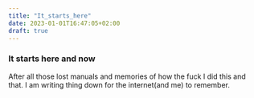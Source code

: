 ```yaml
---
title: "It_starts_here"
date: 2023-01-01T16:47:05+02:00
draft: true
---
```


### It starts here and now

After all those lost manuals and memories of how the fuck I did this and that. I am writing thing down for the internet(and me) to remember.
